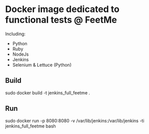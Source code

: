 # Docker image dedicated to functional tests @ FeetMe

Including:
- Python
- Ruby
- NodeJs
- Jenkins
- Selenium & Lettuce (Python)

## Build
sudo docker build -t jenkins_full_feetme .

## Run
sudo docker run -p 8080:8080 -v /var/lib/jenkins:/var/lib/jenkins -ti jenkins_full_feetme bash
